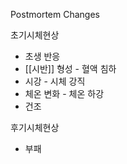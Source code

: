 Postmortem Changes

초기시체현상
- 초생 반응
- [[시반]] 형성 - 혈액 침하
- 시강 - 시체 강직
- 체온 변화 - 체온 하강
- 건조

후기시체현상
- 부패

